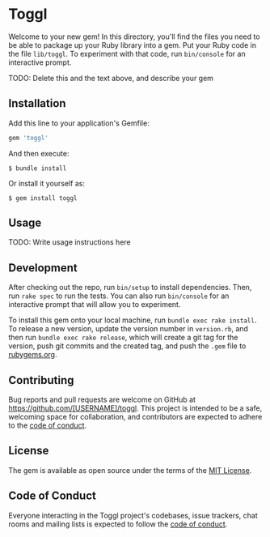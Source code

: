 # Toggl

Welcome to your new gem! In this directory, you'll find the files you need to be able to package up your Ruby library into a gem. Put your Ruby code in the file `lib/toggl`. To experiment with that code, run `bin/console` for an interactive prompt.

TODO: Delete this and the text above, and describe your gem

## Installation

Add this line to your application's Gemfile:

```ruby
gem 'toggl'
```

And then execute:

    $ bundle install

Or install it yourself as:

    $ gem install toggl

## Usage

TODO: Write usage instructions here

## Development

After checking out the repo, run `bin/setup` to install dependencies. Then, run `rake spec` to run the tests. You can also run `bin/console` for an interactive prompt that will allow you to experiment.

To install this gem onto your local machine, run `bundle exec rake install`. To release a new version, update the version number in `version.rb`, and then run `bundle exec rake release`, which will create a git tag for the version, push git commits and the created tag, and push the `.gem` file to [rubygems.org](https://rubygems.org).

## Contributing

Bug reports and pull requests are welcome on GitHub at https://github.com/[USERNAME]/toggl. This project is intended to be a safe, welcoming space for collaboration, and contributors are expected to adhere to the [code of conduct](https://github.com/[USERNAME]/toggl/blob/master/CODE_OF_CONDUCT.md).

## License

The gem is available as open source under the terms of the [MIT License](https://opensource.org/licenses/MIT).

## Code of Conduct

Everyone interacting in the Toggl project's codebases, issue trackers, chat rooms and mailing lists is expected to follow the [code of conduct](https://github.com/[USERNAME]/toggl/blob/master/CODE_OF_CONDUCT.md).
